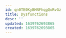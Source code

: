 ```yaml
---
id: qn0TE0KyBHNFhqgQoRvGz
title: Dysfunctions
desc: ''
updated: 1639762693865
created: 1639762693865
---
```


